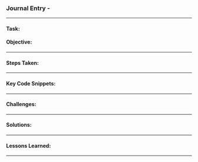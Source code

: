### Journal Entry -

---

#### Task:


#### Objective:



---

#### Steps Taken:



---

#### Key Code Snippets:


---

#### Challenges:


---

#### Solutions:



---

#### Lessons Learned:


---
